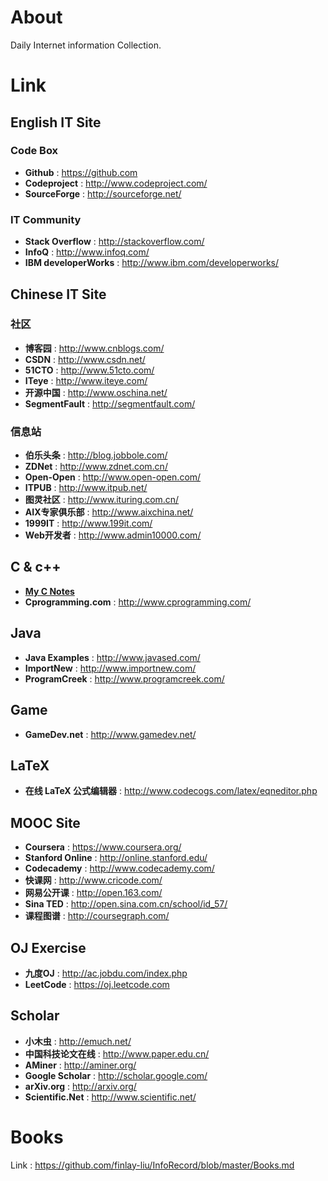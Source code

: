 # About 

Daily Internet information Collection.

# Link 

## English IT Site

### Code Box
- **Github** : https://github.com 
- **Codeproject** : http://www.codeproject.com/
- **SourceForge** : http://sourceforge.net/

### IT Community
- **Stack Overflow** : http://stackoverflow.com/ 
- **InfoQ** : http://www.infoq.com/
- **IBM developerWorks** : http://www.ibm.com/developerworks/

## Chinese IT Site

### 社区
- **博客园** : http://www.cnblogs.com/
- **CSDN** : http://www.csdn.net/
- **51CTO** : http://www.51cto.com/
- **ITeye** : http://www.iteye.com/
- **开源中国** : http://www.oschina.net/
- **SegmentFault** : http://segmentfault.com/

### 信息站
- **伯乐头条** : http://blog.jobbole.com/
- **ZDNet** : http://www.zdnet.com.cn/
- **Open-Open** : http://www.open-open.com/
- **ITPUB** : http://www.itpub.net/
- **图灵社区** : http://www.ituring.com.cn/
- **AIX专家俱乐部** : http://www.aixchina.net/
- **1999IT** : http://www.199it.com/
- **Web开发者** : http://www.admin10000.com/

## C & c++	
- [**My C Notes**](https://github.com/finlay-liu/InfoRecord/tree/master/C-Notes)
- **Cprogramming.com** : http://www.cprogramming.com/

## Java 
- **Java Examples** : http://www.javased.com/
- **ImportNew** : http://www.importnew.com/
- **ProgramCreek** : http://www.programcreek.com/

## Game
- **GameDev.net** : http://www.gamedev.net/

## LaTeX 
- **在线 LaTeX 公式编辑器** : http://www.codecogs.com/latex/eqneditor.php

## MOOC Site
- **Coursera** : https://www.coursera.org/   
- **Stanford Online** :  http://online.stanford.edu/
- **Codecademy** : http://www.codecademy.com/
- **快课网** : http://www.cricode.com/
- **网易公开课** : http://open.163.com/
- **Sina TED** : http://open.sina.com.cn/school/id_57/
- **课程图谱** : http://coursegraph.com/

## OJ Exercise 
- **九度OJ** : http://ac.jobdu.com/index.php
- **LeetCode** : https://oj.leetcode.com

## Scholar
- **小木虫** : http://emuch.net/
- **中国科技论文在线** : http://www.paper.edu.cn/
- **AMiner** : http://aminer.org/
- **Google Scholar** : http://scholar.google.com/
- **arXiv.org** : http://arxiv.org/
- **Scientific.Net** : http://www.scientific.net/

# Books
Link : https://github.com/finlay-liu/InfoRecord/blob/master/Books.md
